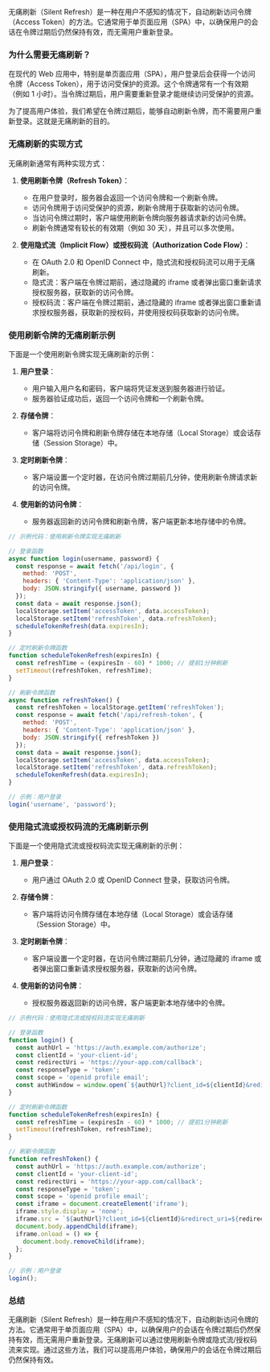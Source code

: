 无痛刷新（Silent Refresh）是一种在用户不感知的情况下，自动刷新访问令牌（Access Token）的方法。它通常用于单页面应用（SPA）中，以确保用户的会话在令牌过期后仍然保持有效，而无需用户重新登录。

### 为什么需要无痛刷新？

在现代的 Web 应用中，特别是单页面应用（SPA），用户登录后会获得一个访问令牌（Access Token），用于访问受保护的资源。这个令牌通常有一个有效期（例如 1 小时）。当令牌过期后，用户需要重新登录才能继续访问受保护的资源。

为了提高用户体验，我们希望在令牌过期后，能够自动刷新令牌，而不需要用户重新登录。这就是无痛刷新的目的。

### 无痛刷新的实现方式

无痛刷新通常有两种实现方式：

1. **使用刷新令牌（Refresh Token）**：
   - 在用户登录时，服务器会返回一个访问令牌和一个刷新令牌。
   - 访问令牌用于访问受保护的资源，刷新令牌用于获取新的访问令牌。
   - 当访问令牌过期时，客户端使用刷新令牌向服务器请求新的访问令牌。
   - 刷新令牌通常有较长的有效期（例如 30 天），并且可以多次使用。

2. **使用隐式流（Implicit Flow）或授权码流（Authorization Code Flow）**：
   - 在 OAuth 2.0 和 OpenID Connect 中，隐式流和授权码流可以用于无痛刷新。
   - 隐式流：客户端在令牌过期前，通过隐藏的 iframe 或者弹出窗口重新请求授权服务器，获取新的访问令牌。
   - 授权码流：客户端在令牌过期前，通过隐藏的 iframe 或者弹出窗口重新请求授权服务器，获取新的授权码，并使用授权码获取新的访问令牌。

### 使用刷新令牌的无痛刷新示例

下面是一个使用刷新令牌实现无痛刷新的示例：

1. **用户登录**：
   - 用户输入用户名和密码，客户端将凭证发送到服务器进行验证。
   - 服务器验证成功后，返回一个访问令牌和一个刷新令牌。

2. **存储令牌**：
   - 客户端将访问令牌和刷新令牌存储在本地存储（Local Storage）或会话存储（Session Storage）中。

3. **定时刷新令牌**：
   - 客户端设置一个定时器，在访问令牌过期前几分钟，使用刷新令牌请求新的访问令牌。

4. **使用新的访问令牌**：
   - 服务器返回新的访问令牌和刷新令牌，客户端更新本地存储中的令牌。

```javascript
// 示例代码：使用刷新令牌实现无痛刷新

// 登录函数
async function login(username, password) {
  const response = await fetch('/api/login', {
    method: 'POST',
    headers: { 'Content-Type': 'application/json' },
    body: JSON.stringify({ username, password })
  });
  const data = await response.json();
  localStorage.setItem('accessToken', data.accessToken);
  localStorage.setItem('refreshToken', data.refreshToken);
  scheduleTokenRefresh(data.expiresIn);
}

// 定时刷新令牌函数
function scheduleTokenRefresh(expiresIn) {
  const refreshTime = (expiresIn - 60) * 1000; // 提前1分钟刷新
  setTimeout(refreshToken, refreshTime);
}

// 刷新令牌函数
async function refreshToken() {
  const refreshToken = localStorage.getItem('refreshToken');
  const response = await fetch('/api/refresh-token', {
    method: 'POST',
    headers: { 'Content-Type': 'application/json' },
    body: JSON.stringify({ refreshToken })
  });
  const data = await response.json();
  localStorage.setItem('accessToken', data.accessToken);
  localStorage.setItem('refreshToken', data.refreshToken);
  scheduleTokenRefresh(data.expiresIn);
}

// 示例：用户登录
login('username', 'password');
```

### 使用隐式流或授权码流的无痛刷新示例

下面是一个使用隐式流或授权码流实现无痛刷新的示例：

1. **用户登录**：
   - 用户通过 OAuth 2.0 或 OpenID Connect 登录，获取访问令牌。

2. **存储令牌**：
   - 客户端将访问令牌存储在本地存储（Local Storage）或会话存储（Session Storage）中。

3. **定时刷新令牌**：
   - 客户端设置一个定时器，在访问令牌过期前几分钟，通过隐藏的 iframe 或者弹出窗口重新请求授权服务器，获取新的访问令牌。

4. **使用新的访问令牌**：
   - 授权服务器返回新的访问令牌，客户端更新本地存储中的令牌。

```javascript
// 示例代码：使用隐式流或授权码流实现无痛刷新

// 登录函数
function login() {
  const authUrl = 'https://auth.example.com/authorize';
  const clientId = 'your-client-id';
  const redirectUri = 'https://your-app.com/callback';
  const responseType = 'token';
  const scope = 'openid profile email';
  const authWindow = window.open(`${authUrl}?client_id=${clientId}&redirect_uri=${redirectUri}&response_type=${responseType}&scope=${scope}`, 'authWindow', 'width=600,height=400');
}

// 定时刷新令牌函数
function scheduleTokenRefresh(expiresIn) {
  const refreshTime = (expiresIn - 60) * 1000; // 提前1分钟刷新
  setTimeout(refreshToken, refreshTime);
}

// 刷新令牌函数
function refreshToken() {
  const authUrl = 'https://auth.example.com/authorize';
  const clientId = 'your-client-id';
  const redirectUri = 'https://your-app.com/callback';
  const responseType = 'token';
  const scope = 'openid profile email';
  const iframe = document.createElement('iframe');
  iframe.style.display = 'none';
  iframe.src = `${authUrl}?client_id=${clientId}&redirect_uri=${redirectUri}&response_type=${responseType}&scope=${scope}`;
  document.body.appendChild(iframe);
  iframe.onload = () => {
    document.body.removeChild(iframe);
  };
}

// 示例：用户登录
login();
```

### 总结

无痛刷新（Silent Refresh）是一种在用户不感知的情况下，自动刷新访问令牌的方法。它通常用于单页面应用（SPA）中，以确保用户的会话在令牌过期后仍然保持有效，而无需用户重新登录。无痛刷新可以通过使用刷新令牌或隐式流/授权码流来实现。通过这些方法，我们可以提高用户体验，确保用户的会话在令牌过期后仍然保持有效。
